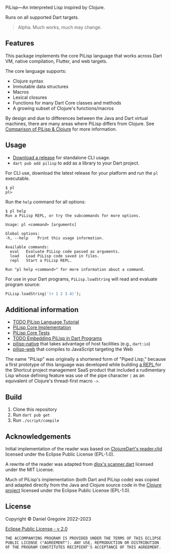 PiLisp—An interpreted Lisp inspired by Clojure.

Runs on all supported Dart targets.

> Alpha. Much works, much may change.

## Features

This package implements the core PiLisp language that works across Dart VM,
native compilation, Flutter, and web targets.

The core language supports:

* Clojure syntax
* Immutable data structures
* Macros
* Lexical closures
* Functions for many Dart Core classes and methods
* A growing subset of Clojure's functions/macros

By design and due to differences between the Java and Dart virtual machines,
there are many areas where PiLisp differs from Clojure. See [Comparison of
PiLisp & Clojure](doc/Comparison-PiLisp-Clojure.md) for more information.

## Usage

* [Download a release][releases] for standalone CLI usage.
* `dart pub add pilisp` to add as a library to your Dart project.

For CLI use, download the latest release for your platform and run the `pl`
executable.

```shell
$ pl
pl>
```

Run the `help` command for all options:

```shell
$ pl help
Run a PiLisp REPL, or try the subcommands for more options.

Usage: pl <command> [arguments]

Global options:
-h, --help    Print this usage information.

Available commands:
  eval   Evaluate PiLisp code passed as arguments.
  load   Load PiLisp code saved in files.
  repl   Start a PiLisp REPL.

Run "pl help <command>" for more information about a command.
```

For use in your Dart programs, `PiLisp.loadString` will read and evaluate
program source:

```dart
PiLisp.loadString('(+ 1 2 3 4)');
```

## Additional information

* [TODO PiLisp Language Tutorial][tutorial]
* [PiLisp Core Implementation][pilisp-core]
* [PiLisp Core Tests][pilisp-tests]
* [TODO Embedding PiLisp in Dart Programs][embedding]
* [pilisp-native] that takes advantage of host facilities (e.g., `dart:io`)
* [pilisp-web] that compiles to JavaScript targeting the Web

The name "PiLisp" was originally a shortened form of "Piped Lisp," because a
first prototype of this language was developed while building [a REPL
](https://github.com/semperos/shortcut-repl) for the Shortcut project management
SaaS product that included a rudimentary Lisp whose defining feature was use of
the pipe character `|` as an equivalent of Clojure's thread-first macro `->`.

## Build

1. Clone this repository
1. Run `dart pub get`
1. Run `./script/compile`

## Acknowledgements

Initial implementation of the reader was based on [ClojureDart's reader.cljd](https://github.com/Tensegritics/ClojureDart/blob/8a1b9ba5096bd88ae17a5960d9c3a20bebabfefd/clj/src/cljd/reader.cljd) licensed under the Eclipse Public License (EPL-1.0).

A rewrite of the reader was adapted from [dlox's scanner.dart](https://github.com/BertrandBev/dlox/blob/2879b46c1bda66c9e35291e0e42899ebeb01e54f/lib/scanner.dart) licensed under the MIT License.

Much of PiLisp's implementation (both Dart and PiLisp code) was copied and adapted directly from the Java and Clojure source code in the [Clojure project](https://github.com/clojure/clojure) licensed under the Eclipse Public License (EPL-1.0).

## License

Copyright © Daniel Gregoire 2022–2023

[Eclipse Public License - v 2.0](https://www.eclipse.org/org/documents/epl-2.0/EPL-2.0.txt)

    THE ACCOMPANYING PROGRAM IS PROVIDED UNDER THE TERMS OF THIS ECLIPSE
    PUBLIC LICENSE ("AGREEMENT"). ANY USE, REPRODUCTION OR DISTRIBUTION
    OF THE PROGRAM CONSTITUTES RECIPIENT'S ACCEPTANCE OF THIS AGREEMENT.


<!-- Links -->

[embedding]: https://github.com/pilisp/pilisp/blob/main/doc/Embedding.md
[pilisp-core]: https://github.com/pilisp/pilisp/blob/main/lib/src/pilisp_core_pilisp.dart
[pilisp-native]: https://github.com/pilisp/pilisp-native
[pilisp-org]: https://github.com/pilisp
[pilisp-tests]: https://github.com/pilisp/pilisp/blob/main/test/pilisp_test.dart
[pilisp-web]: https://github.com/pilisp/pilisp-web
[releases]: https://github.com/pilisp/pilisp/releases
[tutorial]: https://github.com/pilisp/pilisp/blob/main/doc/Tutorial.md
